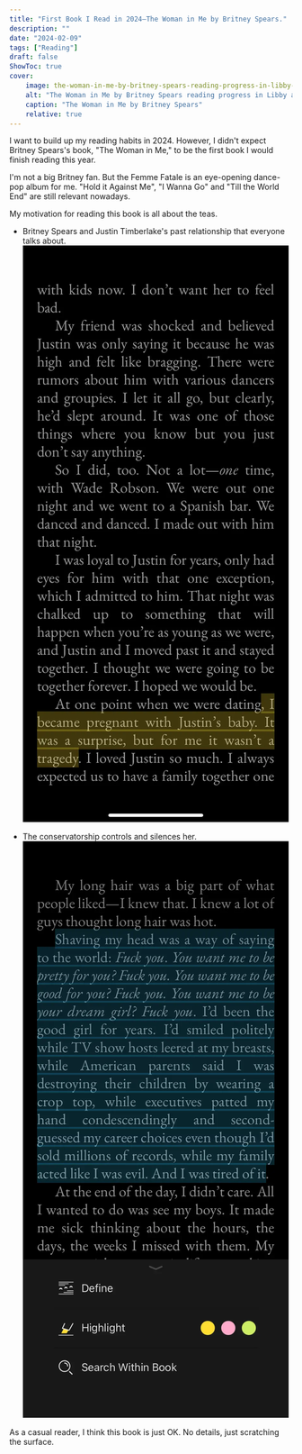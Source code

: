 ```yaml
---
title: "First Book I Read in 2024–The Woman in Me by Britney Spears."
description: ""
date: "2024-02-09"
tags: ["Reading"]
draft: false
ShowToc: true
cover:
    image: the-woman-in-me-by-britney-spears-reading-progress-in-libby-app.webp
    alt: "The Woman in Me by Britney Spears reading progress in Libby app."
    caption: "The Woman in Me by Britney Spears"
    relative: true
---
```


I want to build up my reading habits in 2024. However, I didn't expect Britney Spears's book, "The Woman in Me," to be the first book I would finish reading this year.

I'm not a big Britney fan. But the Femme Fatale is an eye-opening dance-pop album for me. "Hold it Against Me", "I Wanna Go" and "Till the World End" are still relevant nowadays. 

My motivation for reading this book is all about the teas. 

- Britney Spears and Justin Timberlake's past relationship that everyone talks about.
![Paragraph about Britney Spears pregnant with Justin Timberlake's baby](paragraph-about-britney-spears-pregnant-with-justin-timberlake-baby.webp)

- The conservatorship controls and silences her. 
![Paragraph about Britney Spears shaved her head](paragraph-about-britney-spears-shaved-her-head.webp)


As a casual reader, I think this book is just OK. No details, just scratching the surface. 
 
